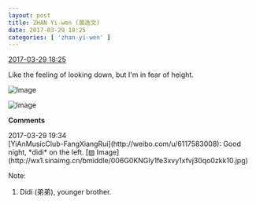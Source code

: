 ```yaml
---
layout: post
title: ZHAN Yi-wen (展逸文)
date: 2017-03-29 18:25
categories: [ 'zhan-yi-wen' ]
---
```


<div class="weibo-info">
  <a href="http://weibo.com/6108090526/EC3BCy1jx">2017-03-29 18:25</a>
</div>

Like the feeling of looking down, but I'm in fear of height.

<!-- more -->

![Image](http://wx4.sinaimg.cn/mw690/006FmVn8ly1fe3vvo3ehej30ku0rswi7.jpg)

![Image](http://wx4.sinaimg.cn/mw690/006FmVn8ly1fe3vvpevj1j30ku0rs0ws.jpg)

**Comments**

<div class="weibo-info">2017-03-29 19:34</div>
[YiAnMusicClub-FangXiangRui](http://weibo.com/u/6117583008): Good night, *didi* on the left. [▨ Image](http://wx1.sinaimg.cn/bmiddle/006G0KNGly1fe3xvy1xfvj30qo0zkk10.jpg)

Note:
1. Didi (弟弟), younger brother.
